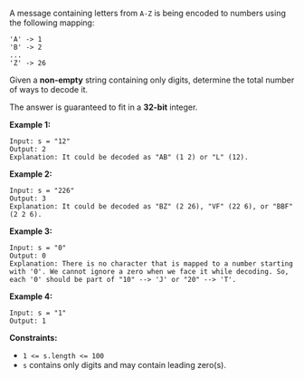 A message containing letters from `A-Z` is being encoded to numbers using the following mapping:

```
'A' -> 1
'B' -> 2
...
'Z' -> 26
```

Given a **non-empty** string containing only digits, determine the total number of ways to decode it.

The answer is guaranteed to fit in a **32-bit** integer.

 

**Example 1:**

```
Input: s = "12"
Output: 2
Explanation: It could be decoded as "AB" (1 2) or "L" (12).
```

**Example 2:**

```
Input: s = "226"
Output: 3
Explanation: It could be decoded as "BZ" (2 26), "VF" (22 6), or "BBF" (2 2 6).
```

**Example 3:**

```
Input: s = "0"
Output: 0
Explanation: There is no character that is mapped to a number starting with '0'. We cannot ignore a zero when we face it while decoding. So, each '0' should be part of "10" --> 'J' or "20" --> 'T'.
```

**Example 4:**

```
Input: s = "1"
Output: 1
```

 

**Constraints:**

- `1 <= s.length <= 100`
- `s` contains only digits and may contain leading zero(s).
